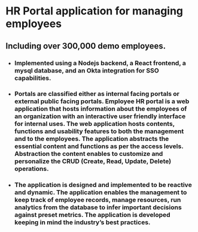 # HR Portal application for managing employees
## Including over 300,000 demo employees. 

* ### Implemented using a Nodejs backend, a React frontend, a mysql database, and an Okta integration for SSO capabilities.

* ### Portals are classified either as internal facing portals or external public facing portals. Employee HR portal is a web application that hosts information about the employees of an organization with an interactive user friendly interface for internal uses. The web application hosts contents, functions and usability features to both the management and to the employees. The application abstracts the essential content and functions as per the access levels. Abstraction the content enables to customize and personalize the CRUD (Create, Read, Update, Delete) operations.
* ### The application is designed and implemented to be reactive and dynamic. The application enables the management to keep track of employee records, manage resources, run analytics from the database to infer important decisions against preset metrics. The application is developed keeping in mind the industry’s best practices.
